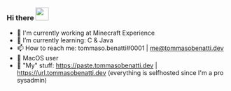 ### Hi there <img src="https://raw.githubusercontent.com/MartinHeinz/MartinHeinz/master/wave.gif" width="30px">


- 🔭 I'm currently working at Minecraft Experience
- 🌱 I’m currently learning: C & Java
- 📫 How to reach me: tommaso.benatti#0001 | me@tommasobenatti.dev
- 🍎  MacOS user
- 🧰 "My" stuff: 
      https://paste.tommasobenatti.dev | https://url.tommasobenatti.dev
      (everything is selfhosted since I'm a pro sysadmin)
